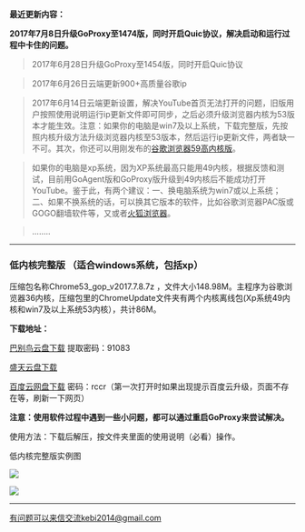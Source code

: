 
**最近更新内容：**

**2017年7月8日升级GoProxy至1474版，同时开启Quic协议，解决启动和运行过程中卡住的问题。**

> 2017年6月28日升级GoProxy至1454版，同时开启Quic协议

> 2017年6月26日云端更新900+高质量谷歌ip

> 2017年6月14日云端更新设置，解决YouTube首页无法打开的问题，旧版用户按照使用说明运行ip更新文件即可同步，之后必须升级浏览器内核为53版本才能生效。注意：如果你的电脑是win7及以上系统，下载完整版，先按照内核升级方法升级浏览器内核至53版本，然后运行ip更新文件，两者缺一不可。其次，你还可以用刚发布的[谷歌浏览器59高内核版](https://github.com/Alvin9999/new-pac/wiki/高内核版)。 

> 如果你的电脑是xp系统，因为XP系统最高只能用49内核，根据反馈和测试，目前用GoAgent版和GoProxy版升级到49内核后不能成功打开YouTube。鉴于此，有两个建议：一、换电脑系统为win7或以上系统；二、如果不换系统的话，可以换其它版本的软件，比如谷歌浏览器PAC版或GOGO翻墙软件等，又或者[火狐浏览器](https://github.com/Alvin9999/new-pac/wiki/%E7%81%AB%E7%8B%90%E6%B5%8F%E8%A7%88%E5%99%A8%EF%BC%88GoAgent%E3%80%81GoProxy%E5%92%8CLantern%E7%89%88%EF%BC%89)。

> ........


***

### 低内核完整版 （适合windows系统，包括xp）

压缩包名称Chrome53_gop_v2017.7.8.7z ，文件大小148.98M。主程序为谷歌浏览器36内核，压缩包里的ChromeUpdate文件夹有两个内核离线包(Xp系统49内核和win7及以上系统53内核），共计86M。

**下载地址：**

[巴别鸟云盘下载](http://www.babel.cc/share.do?s=6561060882860716) 提取密码：91083

[盛天云盘下载](http://pan.stnts.com/s/e5e5cQ0) 

[百度云网盘下载](http://pan.baidu.com/s/1slM45rf) 密码：rccr（第一次打开时如果出现提示百度云升级，页面不存在等，刷新一下网页）

**注意：使用软件过程中遇到一些小问题，都可以通过重启GoProxy来尝试解决。**


使用方法：下载后解压，按文件夹里面的使用说明（必看）操作。

低内核完整版实例图

![](https://raw.githubusercontent.com/Alvin9999/pac2/master/goagent综合版使用1.png)

![](https://raw.githubusercontent.com/Alvin9999/pac2/master/GOP1.png)

***

有问题可以来信交流kebi2014@gmail.com